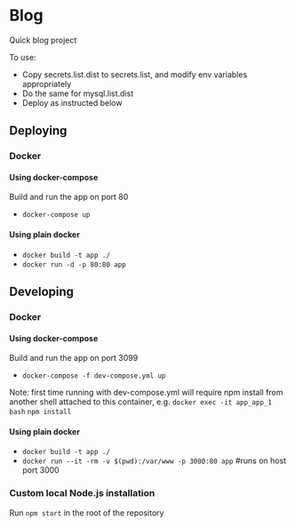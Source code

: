 # Blog

Quick blog project

To use:

* Copy secrets.list.dist to secrets.list, and modify env variables appropriately
* Do the same for mysql.list.dist
* Deploy as instructed below

## Deploying

### Docker

#### Using docker-compose
Build and run the app on port 80

* `docker-compose up`

#### Using plain docker
* `docker build -t app ./`
* `docker run -d -p 80:80 app`

## Developing

### Docker

#### Using docker-compose
Build and run the app on port 3099

* `docker-compose -f dev-compose.yml up`

Note: first time running with dev-compose.yml will require npm install from another shell attached to this container, e.g. `docker exec -it app_app_1 bash` `npm install`

#### Using plain docker

* `docker build -t app ./`
* `docker run --it -rm -v $(pwd):/var/www -p 3000:80 app` #runs on host port 3000

### Custom local Node.js installation
Run `npm start` in the root of the repository

